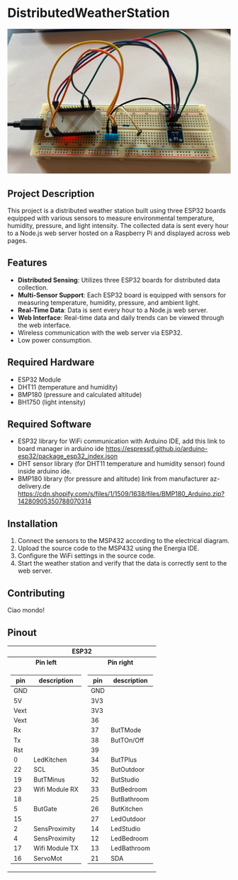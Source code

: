 # DistributedWeatherStation
![Station Image](/images/StationImage.jpg)

## Project Description

This project is a distributed weather station built using three ESP32 boards equipped with various sensors to measure environmental temperature, humidity, pressure, and light intensity. The collected data is sent every hour to a Node.js web server hosted on a Raspberry Pi and displayed across web pages.

## Features
- **Distributed Sensing**: Utilizes three ESP32 boards for distributed data collection.
- **Multi-Sensor Support**: Each ESP32 board is equipped with sensors for measuring temperature, humidity, pressure, and ambient light.
- **Real-Time Data**: Data is sent every hour to a Node.js web server.
- **Web Interface**: Real-time data and daily trends can be viewed through the web interface.
- Wireless communication with the web server via ESP32.
- Low power consumption.

## Required Hardware

- ESP32 Module
- DHT11 (temperature and humidity)
- BMP180 (pressure and calculated altitude)
- BH1750 (light intensity)

## Required Software

- ESP32 library for WiFi communication with Arduino IDE, add this link to board manager in arduino ide https://espressif.github.io/arduino-esp32/package_esp32_index.json
- DHT sensor library (for DHT11 temperature and humidity sensor) found inside arduino ide.
- BMP180 library (for pressure and altitude) link from manufacturer az-delivery.de https://cdn.shopify.com/s/files/1/1509/1638/files/BMP180_Arduino.zip?14280905350788070314

## Installation

1. Connect the sensors to the MSP432 according to the electrical diagram.
2. Upload the source code to the MSP432 using the Energia IDE.
3. Configure the WiFi settings in the source code.
4. Start the weather station and verify that the data is correctly sent to the web server.

## Contributing
Ciao mondo!


## Pinout

<table>
<tr><th colspan=2> ESP32 </th></tr>
<tr><th>Pin left </th><th>Pin right</th></tr>
<tr><td>

| pin  | description
| --- | --- 
|GND | 
|5V  |
|Vext  |
|Vext  |
|Rx  |
|Tx  | 
|Rst  |
|0  |LedKitchen
|22  |SCL
|19 |ButTMinus
|23  | Wifi Module RX
|18  | 
|5  |ButGate
|15  |
|2 |SensProximity
|4    | SensProximity
|17  | Wifi Module TX
|16 |ServoMot

</td><td>

| pin  | description
| --- | --- 
|GND |
|3V3|
|3V3|
|36 |
|37 |ButTMode
|38 |ButTOn/Off
|39 |
|34 |ButTPlus
|35 |ButOutdoor	
|32| ButStudio
|33 |ButBedroom
|25 |ButBathroom
|26| ButKitchen
|27 |LedOutdoor
|14 |LedStudio
|12| LedBedroom
|13 |LedBathroom
|21 |SDA

</td></tr> </table>
